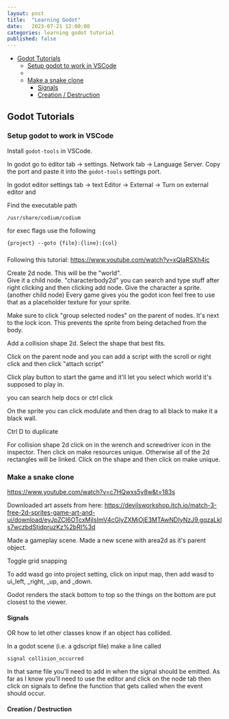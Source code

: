 ```yaml
---
layout: post
title:  "Learning Godot"
date:   2023-07-21 12:00:00
categories: learning godot tutorial
published: false
---
```


- [Godot Tutorials](#godot-tutorials)
  - [Setup godot to work in VSCode](#setup-godot-to-work-in-vscode)
  - [](#)
  - [Make a snake clone](#make-a-snake-clone)
    - [Signals](#signals)
    - [Creation / Destruction](#creation--destruction)

## Godot Tutorials

### Setup godot to work in VSCode

Install `godot-tools` in VSCode.

In godot go to editor tab -> settings. Network tab -> Language Server. Copy the port and paste it into the `godot-tools` settings port.

In godot editor settings tab -> text Editor -> External -> 
Turn on external editor and 

Find the executable path

```
/usr/share/codium/codium
```

for exec flags use the following

```
{project} --goto {file}:{line}:{col}
```


### 

Following this tutorial: https://www.youtube.com/watch?v=xQIaRSXh4ic


Create 2d node. This will be the "world".  
Give it a child node.  "characterbody2d" you can search and type stuff after right clicking and then clicking add node.
Give the character a sprite. (another child node)
Every game gives you the godot icon feel free to use that as a placeholder texture for your sprite.

Make sure to click "group selected nodes" on the parent of nodes.  It's next to the lock icon.  This prevents the sprite from being detached from the body.

Add a collision shape 2d.  Select the shape that best fits.

Click on the parent node and you can add a script with the scroll or right click and then click "attach script"

Click play button to start the game and it'll let you select which world it's supposed to play in.

you can search help docs or ctrl click 

On the sprite you can click modulate and then drag to all black to make it a black wall.

Ctrl D to duplicate

For collision shape 2d click on in the wrench and screwdriver icon in the inspector.  Then click on make resources unique.  Otherwise all of the 2d rectangles will be linked.
Click on the shape and then click on make unique.


### Make a snake clone

https://www.youtube.com/watch?v=c7HQwxs5y8w&t=183s

Downloaded art assets from here: https://devilsworkshop.itch.io/match-3-free-2d-sprites-game-art-and-ui/download/eyJpZCI6OTcxMjIsImV4cGlyZXMiOjE3MTAwNDIyNzJ9.gqzaLkls7wczbdStjdpruzKz%2bRI%3d

Made a gameplay scene.
Made a new scene with area2d as it's parent object. 

Toggle grid snapping 

To add wasd go into project setting, click on input map, then add wasd to ui_left, _right, _up, and _down.

Godot renders the stack bottom to top so the things on the bottom are put closest to the viewer.


#### Signals

OR how to let other classes know if an object has collided.

In a godot scene (i.e. a gdscript file) make a line called

```
signal collision_occurred
```

In that same file you'll need to add in when the signal should be emitted. As far as I know you'll need to use the editor and click on the node tab then click on signals to define the function that gets called when the event should occur.


#### Creation / Destruction


